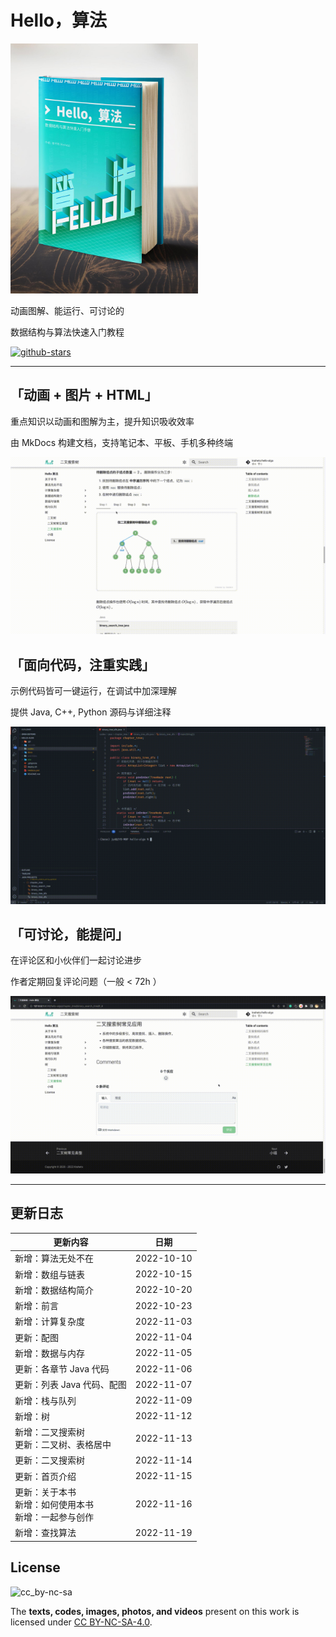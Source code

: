 # Hello，算法 

<img src="docs/index.assets/conceptual_rendering.jpg" width="300"/> 

动画图解、能运行、可讨论的

数据结构与算法快速入门教程

[![github-stars](https://img.shields.io/github/stars/krahets/hello-algo?style=social)](https://github.com/krahets/hello-algo)

---

## 「动画 + 图片 + HTML」

重点知识以动画和图解为主，提升知识吸收效率

由 MkDocs 构建文档，支持笔记本、平板、手机多种终端

![algorithm_animation](docs/index.assets/algorithm_animation.gif)

## 「面向代码，注重实践」

示例代码皆可一键运行，在调试中加深理解

提供 Java, C++, Python 源码与详细注释

![running_code](docs/index.assets/running_code.gif)

## 「可讨论，能提问」

在评论区和小伙伴们一起讨论进步

作者定期回复评论问题（一般 < 72h ）

![comment](docs/index.assets/comment.gif)

---

## 更新日志

| 更新内容    | 日期     |
| ------------ | ---------- |
| 新增：算法无处不在  | 2022-10-10 |
| 新增：数组与链表   | 2022-10-15 |
| 新增：数据结构简介 | 2022-10-20 |
| 新增：前言         | 2022-10-23 |
| 新增：计算复杂度   | 2022-11-03 |
| 更新：配图 | 2022-11-04 |
| 新增：数据与内存 | 2022-11-05 |
| 更新：各章节 Java 代码 | 2022-11-06 |
| 更新：列表 Java 代码、配图 | 2022-11-07 |
| 新增：栈与队列 | 2022-11-09 |
| 新增：树     | 2022-11-12 |
| 新增：二叉搜索树</br>更新：二叉树、表格居中 | 2022-11-13 |
| 更新：二叉搜索树 | 2022-11-14 |
| 更新：首页介绍 | 2022-11-15 |
| 更新：关于本书</br>新增：如何使用本书</br>新增：一起参与创作 | 2022-11-16 |
| 新增：查找算法 | 2022-11-19 |

## License

![cc_by-nc-sa](https://i.creativecommons.org/l/by-nc-sa/4.0/88x31.png)

The **texts, codes, images, photos, and videos** present on this work is licensed under [CC BY-NC-SA-4.0](https://creativecommons.org/licenses/by-nc-sa/4.0/).
